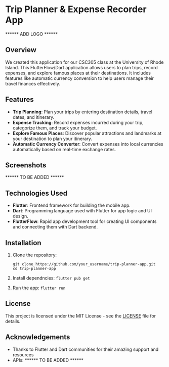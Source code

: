 # Trip Planner & Expense Recorder App

****** ADD LOGO ******

## Overview

We created this application for our CSC305 class at the University of Rhode Island. 
This FlutterFlow/Dart application allows users to plan trips, record expenses, and explore famous places at their destinations.
It includes features like automatic currency conversion to help users manage their travel finances effectively.

## Features

- **Trip Planning**: Plan your trips by entering destination details, travel dates, and itinerary.
- **Expense Tracking**: Record expenses incurred during your trip, categorize them, and track your budget.
- **Explore Famous Places**: Discover popular attractions and landmarks at your destination to plan your itinerary.
- **Automatic Currency Converter**: Convert expenses into local currencies automatically based on real-time exchange rates.

## Screenshots

****** TO BE ADDED ******

## Technologies Used

- **Flutter**: Frontend framework for building the mobile app.
- **Dart**: Programming language used with Flutter for app logic and UI design.
- **FlutterFlow**: Rapid app development tool for creating UI components and connecting them with Dart backend.

## Installation

1. Clone the repository:
   ```
   git clone https://github.com/your_username/trip-planner-app.git
   cd trip-planner-app
   ```
   
2. Install dependncies:
   ```flutter pub get   ```

3. Run the app:
   ``` flutter run ```
## License
This project is licensed under the MIT License - see the [LICENSE](./LICENSE) file for details.

## Acknowledgements
- Thanks to Flutter and Dart communities for their amazing support and resources
- APIs: ****** TO BE ADDED ******
